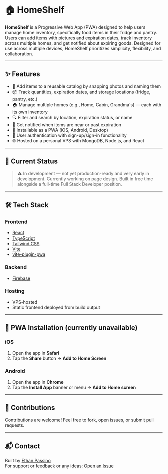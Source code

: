 # 🏠 HomeShelf

**HomeShelf** is a Progressive Web App (PWA) designed to help users manage home inventory, specifically food items in their fridge and pantry. Users can add items with pictures and expiration dates, track inventory across multiple homes, and get notified about expiring goods. Designed for use across multiple devices, HomeShelf prioritizes simplicity, flexibility, and collaboration.

---

## ✨ Features

- 📸 Add items to a reusable catalog by snapping photos and naming them
- 📦 Track quantities, expiration dates, and storage locations (fridge, pantry, etc.)
- 🏠 Manage multiple homes (e.g., Home, Cabin, Grandma's) — each with its own inventory
- 🔍 Filter and search by location, expiration status, or name
- 🔔 Get notified when items are near or past expiration
- 📱 Installable as a PWA (iOS, Android, Desktop)
- 🔐 User authentication with sign-up/sign-in functionality
- 🌐 Hosted on a personal VPS with MongoDB, Node.js, and React

---

## 🚧 Current Status

> ⚠️ In development — not yet production-ready and very early in development. 
> Currently working on page design.
> Built in free time alongside a full-time Full Stack Developer position.  

---

## 🛠 Tech Stack

### Frontend
- [React](https://reactjs.org/)
- [TypeScript](https://www.typescriptlang.org/)
- [Tailwind CSS](https://tailwindcss.com/)
- [Vite](https://vitejs.dev/)
- [vite-plugin-pwa](https://vite-pwa-org.netlify.app/)

### Backend
- [Firebase](https://firebase.google.com/)

### Hosting
- VPS-hosted
- Static frontend deployed from build output

---

## 📲 PWA Installation (currently unavailable)

### iOS
1. Open the app in **Safari**
2. Tap the **Share** button → **Add to Home Screen**

### Android
1. Open the app in **Chrome**
2. Tap the **Install App** banner or menu → **Add to Home screen**

---

## 🤝 Contributions

Contributions are welcome! Feel free to fork, open issues, or submit pull requests.

---

## 📬 Contact

Built by [Ethan Passino](https://github.com/ethan-passino)  
For support or feedback or any ideas: [Open an Issue](https://github.com/ethan-passino/homeshelf/issues)
